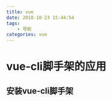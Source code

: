 ```yaml
---
title: vue
date: 2018-10-23 15:44:54
tags:
	- 导航
categories: vue
---
```


# vue-cli脚手架的应用
## 安装vue-cli脚手架